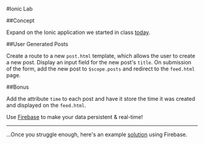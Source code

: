 #Ionic Lab

##Concept

Expand on the Ionic application we started in class [today](https://github.com/sf-wdi-14/notes/blob/master/lectures%2Fweek-11%2F_1_monday%2Fdusk%2Fionic.md).

##User Generated Posts

Create a route to a new `post.html` template, which allows the user to create a new post. Display an input field for the new post's `title`. On submission of the form, add the new post to `$scope.posts` and redirect to the `feed.html` page.

##Bonus

Add the attribute `time` to each post and have it store the time it was created and displayed on the `feed.html`.

Use [Firebase](https://www.firebase.com/docs/web/libraries/angular/quickstart.html) to make your data persistent & real-time!

---

...Once you struggle enough, here's an example [solution](https://github.com/sf-wdi-14/ionic-angular-firebase) using Firebase.
